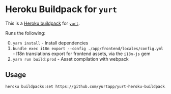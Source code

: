 # Heroku Buildpack for `yurt`

This is a [Heroku buildpack](http://devcenter.heroku.com/articles/buildpacks) for [`yurt`](https://github.com/yurtapp/yurt).

Runs the following:

0. `yarn install` - Install dependencies
1. `bundle exec i18n export --config ./app/frontend/locales/config.yml` - I18n translations export for frontend assets, via the `i18n-js` gem
2. `yarn run build:prod` - Asset compilation with webpack

## Usage

```bash
heroku buildpacks:set https://github.com/yurtapp/yurt-heroku-buildpack.git
```

